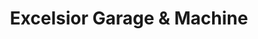 ---
title: "Excelsior Garage & Machine"
url: /mamaroneck/excelsior-garage-und-machine/
shop: Autowerkstatt
---